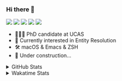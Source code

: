 ### Hi there 👋

[![](https://img.shields.io/badge/-Email-325180?logo=maildotru&logoColor=white&style=flat-square)](mailto:wang@tianshu.me)
[![](https://img.shields.io/badge/-GitHub-black?logo=GitHub&style=flat-square)](https://github.com/tshu-w)
[![](https://img.shields.io/badge/-Telegram-26a5e4?labelColor=fafafa&logo=telegram&style=flat-square)](https://t.me/tshu_w) 
[![](https://img.shields.io/badge/-Twitter-1da1f2?logo=Twitter&logoColor=white&style=flat-square)](https://twitter.com/tshu_w)
[![](https://komarev.com/ghpvc/?username=tshu-w&color=blueviolet&style=flat-square)]()



- 🧑🏻‍🎓 PhD candidate at UCAS
- 🔭 Currently interested in Entity Resolution
- 🛠 macOS & Emacs & ZSH
- 🚧 Under construction...

<details>

<summary>GitHub Stats</summary>

![Tianshu's GitHub stats](https://github-readme-stats.vercel.app/api?username=tshu-w&show_icons=true&theme=buefy&count_private=true)
  
</details>


<details>
  <summary>Wakatime Stats</summary>

  Currently, files accessed by tramp cannot be tracked by wakatime, see https://github.com/wakatime/wakatime-mode/issues/27
  <br>
  
<!--START_SECTION:waka-->
**I'm an Early 🐤** 

```text
🌞 Morning    60 commits     ████░░░░░░░░░░░░░░░░░░░░░   18.24% 
🌆 Daytime    112 commits    ████████░░░░░░░░░░░░░░░░░   34.04% 
🌃 Evening    146 commits    ███████████░░░░░░░░░░░░░░   44.38% 
🌙 Night      11 commits     ░░░░░░░░░░░░░░░░░░░░░░░░░   3.34%

```
📅 **I'm Most Productive on Saturday** 

```text
Monday       80 commits     ██████░░░░░░░░░░░░░░░░░░░   24.32% 
Tuesday      48 commits     ███░░░░░░░░░░░░░░░░░░░░░░   14.59% 
Wednesday    29 commits     ██░░░░░░░░░░░░░░░░░░░░░░░   8.81% 
Thursday     27 commits     ██░░░░░░░░░░░░░░░░░░░░░░░   8.21% 
Friday       27 commits     ██░░░░░░░░░░░░░░░░░░░░░░░   8.21% 
Saturday     81 commits     ██████░░░░░░░░░░░░░░░░░░░   24.62% 
Sunday       37 commits     ██░░░░░░░░░░░░░░░░░░░░░░░   11.25%

```


📊 **This Week I Spent My Time On** 

```text
💬 Programming Languages: 
sh                       22 hrs 16 mins      ████████████████░░░░░░░░░   65.18% 
Emacs Lisp               5 hrs 10 mins       ███░░░░░░░░░░░░░░░░░░░░░░   15.14% 
Org                      4 hrs 58 mins       ███░░░░░░░░░░░░░░░░░░░░░░   14.55% 
Python                   36 mins             ░░░░░░░░░░░░░░░░░░░░░░░░░   1.79% 
Other                    29 mins             ░░░░░░░░░░░░░░░░░░░░░░░░░   1.46%

🔥 Editors: 
Zsh                      22 hrs 16 mins      ████████████████░░░░░░░░░   65.18% 
Emacs                    11 hrs 50 mins      ████████░░░░░░░░░░░░░░░░░   34.62% 
Sublime Text             4 mins              ░░░░░░░░░░░░░░░░░░░░░░░░░   0.2%

🐱‍💻 Projects: 
multimodalER             16 hrs 10 mins      ███████████░░░░░░░░░░░░░░   47.33% 
Unknown Project          5 hrs 38 mins       ████░░░░░░░░░░░░░░░░░░░░░   16.49% 
emacs                    5 hrs 35 mins       ████░░░░░░░░░░░░░░░░░░░░░   16.36% 
Terminal                 4 hrs 59 mins       ███░░░░░░░░░░░░░░░░░░░░░░   14.58% 
pytorch-lightning        29 mins             ░░░░░░░░░░░░░░░░░░░░░░░░░   1.41%

💻 Operating System: 
Linux                    18 hrs 2 mins       █████████████░░░░░░░░░░░░   52.76% 
Mac                      16 hrs 8 mins       ███████████░░░░░░░░░░░░░░   47.24%

```

**I Mostly Code in Python** 

```text
Python                   5 repos             ███████░░░░░░░░░░░░░░░░░░   27.78% 
JavaScript               3 repos             ████░░░░░░░░░░░░░░░░░░░░░   16.67% 
HTML                     2 repos             ██░░░░░░░░░░░░░░░░░░░░░░░   11.11% 
Emacs Lisp               2 repos             ██░░░░░░░░░░░░░░░░░░░░░░░   11.11% 
TeX                      2 repos             ██░░░░░░░░░░░░░░░░░░░░░░░   11.11%

```



 Last Updated on 18/07/2021
<!--END_SECTION:waka-->
</details>
